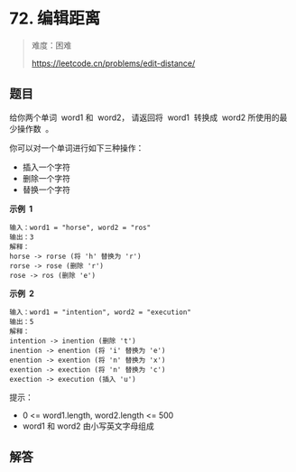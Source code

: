 # 72. 编辑距离

> 难度：困难
>
> https://leetcode.cn/problems/edit-distance/

## 题目

给你两个单词  word1 和  word2， 请返回将  word1  转换成  word2 所使用的最少操作数  。

你可以对一个单词进行如下三种操作：

- 插入一个字符
- 删除一个字符
- 替换一个字符

**示例  1**

```
输入：word1 = "horse", word2 = "ros"
输出：3
解释：
horse -> rorse (将 'h' 替换为 'r')
rorse -> rose (删除 'r')
rose -> ros (删除 'e')
```

**示例  2**

```
输入：word1 = "intention", word2 = "execution"
输出：5
解释：
intention -> inention (删除 't')
inention -> enention (将 'i' 替换为 'e')
enention -> exention (将 'n' 替换为 'x')
exention -> exection (将 'n' 替换为 'c')
exection -> execution (插入 'u')
```

提示：

- 0 <= word1.length, word2.length <= 500
- word1 和 word2 由小写英文字母组成

## 解答

```typescript

```
